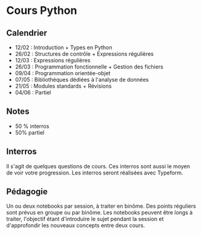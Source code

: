 # Cours Python

## Calendrier

- 12/02 : Introduction + Types en Python
- 26/02 : Structures de contrôle + Expressions régulières
- 12/03 : Expressions régulières
- 26/03 : Programmation fonctionnelle + Gestion des fichiers
- 09/04 : Programmation orientée-objet
- 07/05 : Bibliothèques dédiées à l'analyse de données
- 21/05 : Modules standards + Révisions
- 04/06 : Partiel

## Notes

- 50 % interros
- 50% partiel

## Interros

Il s'agit de quelques questions de cours. Ces interros sont aussi le moyen de voir votre progression. Les interros seront réalisées avec Typeform. 

## Pédagogie

Un ou deux notebooks par session, à traiter en binôme. Des points réguliers sont prévus en groupe ou par binôme. Les notebooks peuvent être longs à traiter, l'objectif étant d'introduire le sujet pendant la session et d'approfondir les nouveaux concepts entre deux cours. 